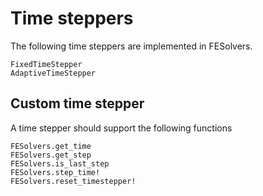 # Time steppers
The following time steppers are implemented in FESolvers.

```@docs
FixedTimeStepper
AdaptiveTimeStepper
```

## Custom time stepper
A time stepper should support the following functions

```@docs
FESolvers.get_time
FESolvers.get_step
FESolvers.is_last_step
FESolvers.step_time!
FESolvers.reset_timestepper!
```